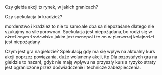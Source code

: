 Czy giełda akcji to rynek, w jakich granicach?


Czy spekulacja to kradzież?

morderstwo i kradziez to nie to samo ale oba sa niepozadane dlatego nie szukajmy na sile porownań.
Spekulacja jest niepożądana, bo rodzi się w określonym środowisku jakim jest monopol i to on w pierwszej kolejności jest niepożądany.

Czym jest gra na giełdzie?
Spekulacją gdy ma się wpływ na aktualny kurs akcji poprzez powiązania, duże wolumeny akcji, itp
Dla pozostałych gra na gieldzie to hazard, gdyż nie mają wpływu na przyszły kurs a ryzyko straty jest ograniczone przez doświadczenie i technicze zabezpieczenia.
